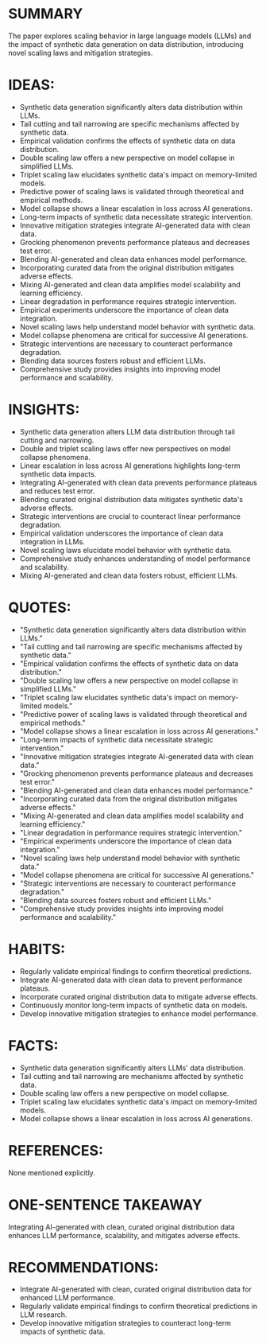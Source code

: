 # SUMMARY
The paper explores scaling behavior in large language models (LLMs) and the impact of synthetic data generation on data distribution, introducing novel scaling laws and mitigation strategies.

# IDEAS:
- Synthetic data generation significantly alters data distribution within LLMs.
- Tail cutting and tail narrowing are specific mechanisms affected by synthetic data.
- Empirical validation confirms the effects of synthetic data on data distribution.
- Double scaling law offers a new perspective on model collapse in simplified LLMs.
- Triplet scaling law elucidates synthetic data's impact on memory-limited models.
- Predictive power of scaling laws is validated through theoretical and empirical methods.
- Model collapse shows a linear escalation in loss across AI generations.
- Long-term impacts of synthetic data necessitate strategic intervention.
- Innovative mitigation strategies integrate AI-generated data with clean data.
- Grocking phenomenon prevents performance plateaus and decreases test error.
- Blending AI-generated and clean data enhances model performance.
- Incorporating curated data from the original distribution mitigates adverse effects.
- Mixing AI-generated and clean data amplifies model scalability and learning efficiency.
- Linear degradation in performance requires strategic intervention.
- Empirical experiments underscore the importance of clean data integration.
- Novel scaling laws help understand model behavior with synthetic data.
- Model collapse phenomena are critical for successive AI generations.
- Strategic interventions are necessary to counteract performance degradation.
- Blending data sources fosters robust and efficient LLMs.
- Comprehensive study provides insights into improving model performance and scalability.

# INSIGHTS:
- Synthetic data generation alters LLM data distribution through tail cutting and narrowing.
- Double and triplet scaling laws offer new perspectives on model collapse phenomena.
- Linear escalation in loss across AI generations highlights long-term synthetic data impacts.
- Integrating AI-generated with clean data prevents performance plateaus and reduces test error.
- Blending curated original distribution data mitigates synthetic data's adverse effects.
- Strategic interventions are crucial to counteract linear performance degradation.
- Empirical validation underscores the importance of clean data integration in LLMs.
- Novel scaling laws elucidate model behavior with synthetic data.
- Comprehensive study enhances understanding of model performance and scalability.
- Mixing AI-generated and clean data fosters robust, efficient LLMs.

# QUOTES:
- "Synthetic data generation significantly alters data distribution within LLMs."
- "Tail cutting and tail narrowing are specific mechanisms affected by synthetic data."
- "Empirical validation confirms the effects of synthetic data on data distribution."
- "Double scaling law offers a new perspective on model collapse in simplified LLMs."
- "Triplet scaling law elucidates synthetic data's impact on memory-limited models."
- "Predictive power of scaling laws is validated through theoretical and empirical methods."
- "Model collapse shows a linear escalation in loss across AI generations."
- "Long-term impacts of synthetic data necessitate strategic intervention."
- "Innovative mitigation strategies integrate AI-generated data with clean data."
- "Grocking phenomenon prevents performance plateaus and decreases test error."
- "Blending AI-generated and clean data enhances model performance."
- "Incorporating curated data from the original distribution mitigates adverse effects."
- "Mixing AI-generated and clean data amplifies model scalability and learning efficiency."
- "Linear degradation in performance requires strategic intervention."
- "Empirical experiments underscore the importance of clean data integration."
- "Novel scaling laws help understand model behavior with synthetic data."
- "Model collapse phenomena are critical for successive AI generations."
- "Strategic interventions are necessary to counteract performance degradation."
- "Blending data sources fosters robust and efficient LLMs."
- "Comprehensive study provides insights into improving model performance and scalability."

# HABITS:
- Regularly validate empirical findings to confirm theoretical predictions.
- Integrate AI-generated data with clean data to prevent performance plateaus.
- Incorporate curated original distribution data to mitigate adverse effects.
- Continuously monitor long-term impacts of synthetic data on models.
- Develop innovative mitigation strategies to enhance model performance.

# FACTS:
- Synthetic data generation significantly alters LLMs' data distribution.
- Tail cutting and tail narrowing are mechanisms affected by synthetic data.
- Double scaling law offers a new perspective on model collapse.
- Triplet scaling law elucidates synthetic data's impact on memory-limited models.
- Model collapse shows a linear escalation in loss across AI generations.

# REFERENCES:
None mentioned explicitly.

# ONE-SENTENCE TAKEAWAY
Integrating AI-generated with clean, curated original distribution data enhances LLM performance, scalability, and mitigates adverse effects.

# RECOMMENDATIONS:
- Integrate AI-generated with clean, curated original distribution data for enhanced LLM performance.
- Regularly validate empirical findings to confirm theoretical predictions in LLM research.
- Develop innovative mitigation strategies to counteract long-term impacts of synthetic data.